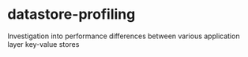 # datastore-profiling
Investigation into performance differences between various application layer key-value stores
